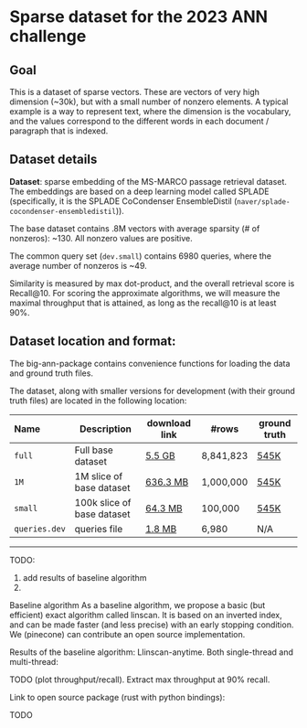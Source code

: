 # Sparse dataset for the 2023 ANN challenge

## Goal
This is a dataset of sparse vectors. These are vectors of very high dimension (~30k), 
but with a small number of nonzero elements. 
A typical example is a way to represent text, where the dimension is the vocabulary, 
and the values correspond to the different words in each document / paragraph that is indexed.

## Dataset details

**Dataset**: sparse embedding of the MS-MARCO passage retrieval dataset. 
The embeddings are based on a deep learning model called SPLADE (specifically, it is the 
 SPLADE CoCondenser EnsembleDistil (`naver/splade-cocondenser-ensembledistil`)).

The base dataset contains  .8M vectors with average sparsity (# of nonzeros): ~130. All nonzero values are positive. 

The common query set (`dev.small`) contains 6980 queries, where the average number of nonzeros is ~49.

Similarity is measured by max dot-product, and the overall retrieval score is Recall@10.
For scoring the approximate algorithms, we will measure the maximal throughput that is attained, 
as long as the recall@10 is at least 90%.

## Dataset location and format:

The big-ann-package contains convenience functions for loading the data and ground truth files. 

The dataset, along with smaller versions for development (with their ground truth files) are located in the following location:

| Name          | Description                | download link                                                                                | #rows     | ground truth                                                                              | 
|:--------------|----------------------------|----------------------------------------------------------------------------------------------|-----------|-------------------------------------------------------------------------------------------|
| `full`        | Full base dataset          | [5.5 GB](https://storage.googleapis.com/ann-challenge-sparse-vectors/csr/base_full.csr.gz)   | 8,841,823 | [545K](https://storage.googleapis.com/ann-challenge-sparse-vectors/csr/base_full.dev.gt)  |
| `1M`          | 1M slice of base dataset   | [636.3 MB](https://storage.googleapis.com/ann-challenge-sparse-vectors/csr/base_1M.csr.gz)   | 1,000,000 | [545K](https://storage.googleapis.com/ann-challenge-sparse-vectors/csr/base_1M.dev.gt)    |
| `small`       | 100k slice of base dataset | [64.3 MB](https://storage.googleapis.com/ann-challenge-sparse-vectors/csr/base_small.csr.gz) | 100,000   | [545K](https://storage.googleapis.com/ann-challenge-sparse-vectors/csr/base_small.dev.gt) |
| `queries.dev` | queries file               | [1.8 MB](https://storage.googleapis.com/ann-challenge-sparse-vectors/csr/queries.dev.csr.gz) | 6,980     | N/A                                                                                       |

---

TODO: 

1. add results of baseline algorithm
2. 

Baseline algorithm
As a baseline algorithm, we propose a basic (but efficient) exact algorithm called linscan. It is based on an inverted index, and can be made faster (and less precise) with an early stopping condition. We (pinecone) can contribute an open source implementation.

Results of the baseline algorithm: 
Llinscan-anytime. Both single-thread and multi-thread:

TODO (plot throughput/recall). Extract max throughput at 90% recall.


Link to open source package (rust with python bindings):

TODO

